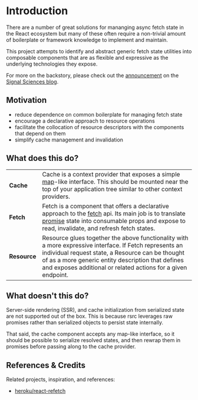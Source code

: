 # Introduction

There are a number of great solutions for mananging async fetch state in the
React ecosystem but many of these often require a non-trivial amount of
boilerplate or framework knowledge to implement and maintain.

This project attempts to identify and abstract generic fetch state utilities
into composable components that are as flexible and expressive as the underlying
technologies they expose.

For more on the backstory, please check out the
[announcement](https://building.signalsciences.com/introducing-rsrc) on the
[Signal Sciences blog](https://building.signalsciences.com/).

## Motivation

- reduce dependence on common boilerplate for managing fetch state
- encourage a declarative approach to resource operations
- facilitate the collocation of resource descriptors with the components that
  depend on them
- simplify cache management and invalidation

## What does this do?

|              |                                                                                                                                                                                                                                                                                                                                                                |
| ------------ | -------------------------------------------------------------------------------------------------------------------------------------------------------------------------------------------------------------------------------------------------------------------------------------------------------------------------------------------------------------- |
| **Cache**    | Cache is a context provider that exposes a simple [map](https://developer.mozilla.org/en-US/docs/Web/JavaScript/Reference/Global_Objects/Map)-like interface. This should be mounted near the top of your application tree similar to other context providers.                                                                                                 |
| **Fetch**    | Fetch is a component that offers a declarative approach to the [fetch](https://developer.mozilla.org/en-US/docs/Web/API/Fetch_API) api. Its main job is to translate [promise](https://developer.mozilla.org/en-US/docs/Web/JavaScript/Reference/Global_Objects/Promise) state into consumable props and expose to read, invalidate, and refresh fetch states. |
| **Resource** | Resource glues together the above functionality with a more expressive interface. If Fetch represents an individual request state, a Resource can be thought of as a more generic entity description that defines and exposes additional or related actions for a given endpoint.                                                                              |

## What doesn't this do?

Server-side rendering (SSR), and cache initialization from serialized state are
not supported out of the box. This is because rsrc leverages raw promises rather
than serialized objects to persist state internally.

That said, the cache component accepts any map-like interface, so it should be
possible to serialize resolved states, and then rewrap them in promises before
passing along to the cache provider.

## References & Credits

Related projects, inspiration, and references:

- [heroku/react-refetch](https://github.com/heroku/react-refetch)
